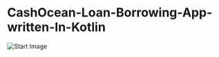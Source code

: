 # CashOcean-Loan-Borrowing-App-written-In-Kotlin
![Start Image](https://github.com/derekkipkemoi/CashOcean-Loan-Borrowing-App-written-In-Kotlin/blob/main/Screenshot_20220325-183445_Q%20Loan.jpg?raw=true)
